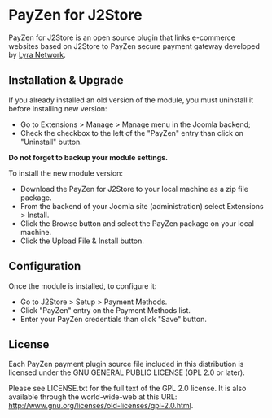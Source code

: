 # PayZen for J2Store

PayZen for J2Store is an open source plugin that links e-commerce websites based on J2Store to PayZen secure payment gateway developed by [Lyra Network](https://www.lyra.com/).

## Installation & Upgrade

If you already installed an old version of the module, you must uninstall it before installing new version:

- Go to Extensions > Manage > Manage menu in the Joomla backend;
- Check the checkbox to the left of the "PayZen" entry than click on "Uninstall" button.

**Do not forget to backup your module settings.**

To install the new module version:

- Download the PayZen for J2Store to your local machine as a zip file package.
- From the backend of your Joomla site (administration) select Extensions > Install.
- Click the Browse button and select the PayZen package on your local machine.
- Click the Upload File & Install button.

## Configuration

Once the module is installed, to configure it:

- Go to J2Store > Setup > Payment Methods.
- Click "PayZen" entry on the Payment Methods list.
- Enter your PayZen credentials than click "Save" button.

## License

Each PayZen payment plugin source file included in this distribution is licensed under the GNU GENERAL PUBLIC LICENSE (GPL 2.0 or later).

Please see LICENSE.txt for the full text of the GPL 2.0 license. It is also available through the world-wide-web at this URL: http://www.gnu.org/licenses/old-licenses/gpl-2.0.html.